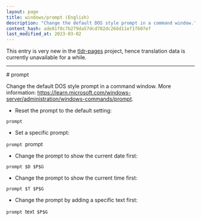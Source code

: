 ```yaml
---
layout: page
title: windows/prompt (English)
description: "Change the default DOS style prompt in a command window."
content_hash: ade81f8c7b279da57dcd702dc268d11ef1f607ef
last_modified_at: 2023-03-02
---
```


This entry is very new in the [tldr-pages](https://github.com/tldr-pages/tldr) project, hence translation data is currently unavailable for a while.

<hr># prompt

Change the default DOS style prompt in a command window.
More information: <https://learn.microsoft.com/windows-server/administration/windows-commands/prompt>.

- Reset the prompt to the default setting:

`prompt`

- Set a specific prompt:

`prompt `<span class="tldr-var badge badge-pill bg-dark-lm bg-white-dm text-white-lm text-dark-dm font-weight-bold">prompt</span>

- Change the prompt to show the current date first:

`prompt $D $P$G`

- Change the prompt to show the current time first:

`prompt $T $P$G`

- Change the prompt by adding a specific text first:

`prompt `<span class="tldr-var badge badge-pill bg-dark-lm bg-white-dm text-white-lm text-dark-dm font-weight-bold">text</span>` $P$G`

